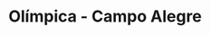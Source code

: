 ---
title: "Olímpica - Campo Alegre"
url: /barranquilla/olimpica-campo-alegre/
shop: supermercado
---